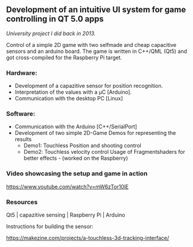 ## Development of an intuitive UI system for game controlling in QT 5.0 apps

*University project I did back in 2013.*

Control of a simple 2D game with two selfmade and cheap capacitive sensors and an arduino board.
The game is written in C++/QML (Qt5) and got cross-compiled for the Raspberry Pi target.


### Hardware:

* Development of a capazitive sensor for position 		 		 recognition.
* Interpretation of the values with a µC [Arduino].
* Communication with the desktop PC [Linux]

### Software:
* Communication with the Arduino [C++/SerialPort]
* Development of two simple 2D-Game Demos for representing 	 	 the results
  * Demo1: Touchless Position and shooting control
  * Demo2: Touchless velocity control
    Usage of Fragmentshaders for better effects - (worked on the Raspberry)


### Video showcasing the setup and game in action

https://www.youtube.com/watch?v=mW6zTor10lE


### Resources 
Qt5 | capazitive sensing | Raspberry Pi | Arduino

Instructions for building the sensor:

https://makezine.com/projects/a-touchless-3d-tracking-interface/

